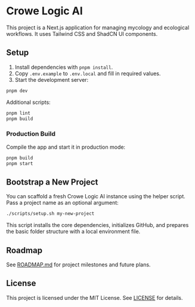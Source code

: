 # Crowe Logic AI

This project is a Next.js application for managing mycology and ecological workflows. It uses Tailwind CSS and ShadCN UI components.

## Setup

1. Install dependencies with `pnpm install`.
2. Copy `.env.example` to `.env.local` and fill in required values.
3. Start the development server:

```bash
pnpm dev
```

Additional scripts:

```bash
pnpm lint
pnpm build
```

### Production Build

Compile the app and start it in production mode:

```bash
pnpm build
pnpm start
```

## Bootstrap a New Project

You can scaffold a fresh Crowe Logic AI instance using the helper script. Pass a project name as an optional argument:

```bash
./scripts/setup.sh my-new-project
```

This script installs the core dependencies, initializes GitHub, and prepares the
basic folder structure with a local environment file.

## Roadmap

See [ROADMAP.md](./ROADMAP.md) for project milestones and future plans.

## License

This project is licensed under the MIT License. See [LICENSE](./LICENSE) for details.
